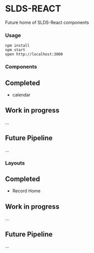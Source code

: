SLDS-REACT
=====================

Future home of SLDS-React components

### Usage

```
npm install
npm start
open http://localhost:3000
```

### Components

## Completed

* calendar

## Work in progress
...

## Future Pipeline
...

### Layouts

## Completed

* Record Home

## Work in progress
...

## Future Pipeline
...
